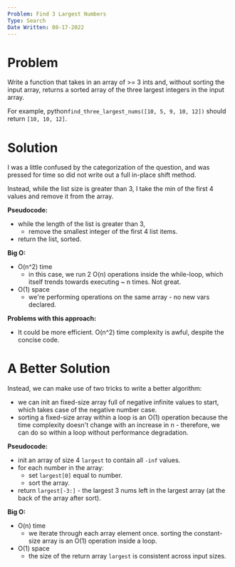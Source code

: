```yaml
---
Problem: Find 3 Largest Numbers
Type: Search
Date Written: 08-17-2022
---
```


# Problem
Write a function that takes in an array of >= 3 ints and, without sorting the input array, returns a sorted array of the three largest integers in the input array.

For example, python```find_three_largest_nums([10, 5, 9, 10, 12])``` should return ```[10, 10, 12]```.

# Solution
I was a little confused by the categorization of the question, and was pressed for time so did not write out a full in-place shift method.

Instead, while the list size is greater than 3, I take the min of the first 4 values and remove it from the array.

**Pseudocode:**
- while the length of the list is greater than 3,
  - remove the smallest integer of the first 4 list items.
- return the list, sorted.

**Big O:**
- O(n^2) time
  - in this case, we run 2 O(n) operations inside the while-loop, which itself trends towards executing ~ n times. Not great.
- O(1) space
  - we're performing operations on the same array - no new vars declared.

**Problems with this approach:**
- It could be more efficient. O(n^2) time complexity is awful, despite the concise code.

# A Better Solution
Instead, we can make use of two tricks to write a better algorithm:
- we can init an fixed-size array full of negative infinite values to start, which takes case of the negative number case.
- sorting a fixed-size array within a loop is an O(1) operation because the time complexity doesn't change with an increase in n - therefore, we can do so within a loop without performance degradation.

**Pseudocode:**
- init an array of size 4 ```largest``` to contain all ```-inf``` values.
- for each number in the array:
  - set ```largest[0]``` equal to number.
  - sort the array.
- return ```largest[-3:]``` - the largest 3 nums left in the largest array (at the back of the array after sort).

**Big O:**
- O(n) time
  - we iterate through each array element once. sorting the constant-size array is an O(1) operation inside a loop. 
- O(1) space  
  - the size of the return array ```largest``` is consistent across input sizes.